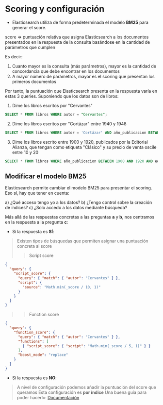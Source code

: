 # Scoring y configuración

- Elasticsearch utiliza de forma predeterminada el modelo **BM25** para generar el score.

score => puntuación relativa que asigna Elasticsearch a los documentos presentados en la respuesta de la consulta basándose en la cantidad de parámetros que cumplen

Es decir:

1) Cuanto mayor es la consulta (más parámetros), mayor es la cantidad de concordancia que debe encontrar en los documentos
2) A mayor número de parámetros, mayor es el scoring que presentan los primeros documentos

 Por tanto, la puntuación que Elasticsearch presenta en la respuesta varía en estas 3 queries. Suponiendo que los datos son de libros:

 1) Dime los libros escritos por "Cervantes"
~~~sql
SELECT * FROM libros WHERE autor = "Cervantes";
~~~

2) Dime los libros escritos por "Cortázar" entre 1940 y 1948
~~~sql
SELECT * FROM libros WHERE autor = 'Cortázar' AND año_publicacion BETWEEN 1940 AND 1948;
~~~

3) Dime los libros escrito entre 1900 y 1920, publicados por la Editorial Alianza, que tengan como etiqueta "Clásico" y su precio de venta oscile entre 10 y 20
~~~sql
SELECT * FROM libros WHERE año_publicacion BETWEEN 1900 AND 1920 AND editorial = 'Alianza' AND etiqueta = 'Clásico' AND precio_venta BETWEEN 10 AND 20;
~~~


## Modificar el modelo BM25

Elasticsearch permite cambiar el modelo BM25 para presentar el scoring. Eso sí, hay que tener en cuenta:

a) ¿Qué acceso tengo yo a los datos?
b) ¿Tengo control sobre la creación de índices? 
c) ¿Solo accedo a los datos mediante búsqueda?

Más allá de las respuestas concretas a las preguntas **a** y **b**, nos centramos en la respuesta a la pregunta **c**:

- Si la respuesta es **SÍ**:

> Existen tipos de búsquedas que permiten asignar una puntuación concreta al score
>> Script score
  ~~~json
  {
    "query": {
      "script_score": {
        "query": { "match": { "autor": "Cervantes" } },
        "script": {
          "source": "Math.min(_score / 10, 1)"
        }
      }
    }
  }
  ~~~
 >> Function score
  ~~~json
  {
    "query": {
      "function_score": {
        "query": { "match": { "autor": "Cervantes" } },
        "functions": [
          { "script_score": { "script": "Math.min(_score / 5, 1)" } }
        ],
        "boost_mode": "replace"
      }
    }
  }
  ~~~

- Si la respuesta es **NO**:

> A nivel de configuración podemos añadir la puntuación del score que queramos
> Esta configuración es **por índice**
> Una buena guía para poder hacerlo: [Documentación](https://www.elastic.co/docs/reference/elasticsearch/index-settings/similarity)
